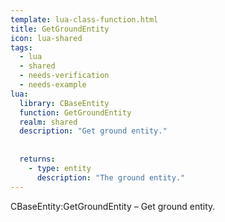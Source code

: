 ```yaml
---
template: lua-class-function.html
title: GetGroundEntity
icon: lua-shared
tags:
  - lua
  - shared
  - needs-verification
  - needs-example
lua:
  library: CBaseEntity
  function: GetGroundEntity
  realm: shared
  description: "Get ground entity."
  
  
  returns:
    - type: entity
      description: "The ground entity."
---
```


<div class="lua__search__keywords">
CBaseEntity:GetGroundEntity &#x2013; Get ground entity.
</div>
